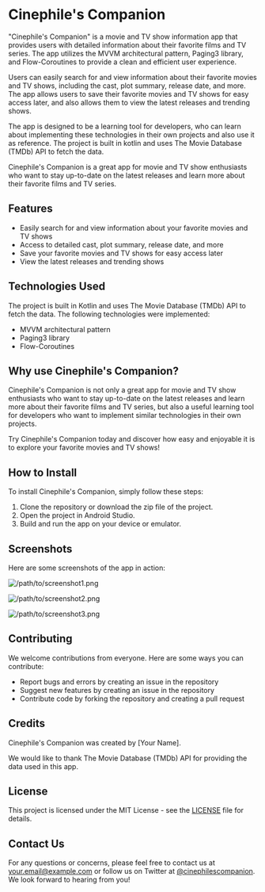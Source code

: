 # Cinephile's Companion

"Cinephile's Companion" is a movie and TV show information app that provides users with detailed information about their favorite films and TV series. The app utilizes the MVVM architectural pattern, Paging3 library, and Flow-Coroutines to provide a clean and efficient user experience.

Users can easily search for and view information about their favorite movies and TV shows, including the cast, plot summary, release date, and more. The app allows users to save their favorite movies and TV shows for easy access later, and also allows them to view the latest releases and trending shows.

The app is designed to be a learning tool for developers, who can learn about implementing these technologies in their own projects and also use it as reference. The project is built in kotlin and uses The Movie Database (TMDb) API to fetch the data.

Cinephile's Companion is a great app for movie and TV show enthusiasts who want to stay up-to-date on the latest releases and learn more about their favorite films and TV series.



## Features

- Easily search for and view information about your favorite movies and TV shows
- Access to detailed cast, plot summary, release date, and more
- Save your favorite movies and TV shows for easy access later
- View the latest releases and trending shows

## Technologies Used

The project is built in Kotlin and uses The Movie Database (TMDb) API to fetch the data. The following technologies were implemented:

- MVVM architectural pattern
- Paging3 library
- Flow-Coroutines

## Why use Cinephile's Companion?

Cinephile's Companion is not only a great app for movie and TV show enthusiasts who want to stay up-to-date on the latest releases and learn more about their favorite films and TV series, but also a useful learning tool for developers who want to implement similar technologies in their own projects.

Try Cinephile's Companion today and discover how easy and enjoyable it is to explore your favorite movies and TV shows!

## How to Install

To install Cinephile's Companion, simply follow these steps:

1. Clone the repository or download the zip file of the project.
2. Open the project in Android Studio.
3. Build and run the app on your device or emulator.

## Screenshots

Here are some screenshots of the app in action:

![/path/to/screenshot1.png](/path/to/screenshot1.png)

![/path/to/screenshot2.png](/path/to/screenshot2.png)

![/path/to/screenshot3.png](/path/to/screenshot3.png)

## Contributing

We welcome contributions from everyone. Here are some ways you can contribute:

- Report bugs and errors by creating an issue in the repository
- Suggest new features by creating an issue in the repository
- Contribute code by forking the repository and creating a pull request

## Credits

Cinephile's Companion was created by [Your Name].

We would like to thank The Movie Database (TMDb) API for providing the data used in this app.

## License

This project is licensed under the MIT License - see the [LICENSE](https://www.notion.so/path/to/LICENSE) file for details.

## Contact Us

For any questions or concerns, please feel free to contact us at [your.email@example.com](mailto:your.email@example.com) or follow us on Twitter at [@cinephilescompanion](https://twitter.com/cinephilescompanion). We look forward to hearing from you!
